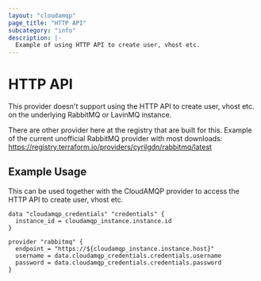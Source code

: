 ```yaml
---
layout: "cloudamqp"
page_title: "HTTP API"
subcategory: "info"
description: |-
  Example of using HTTP API to create user, vhost etc.
---
```


# HTTP API

This provider doesn't support using the HTTP API to create user, vhost etc. on the underlying
RabbitMQ or LavinMQ instance.

There are other provider here at the registry that are built for this. Example of the current
unofficial RabbitMQ provider with most downloads:
https://registry.terraform.io/providers/cyrilgdn/rabbitmq/latest

## Example Usage

This can be used together with the CloudAMQP provider to access the HTTP API to create
user, vhost etc.

```hcl
data "cloudamqp_credentials" "credentials" {
  instance_id = cloudamqp_instance.instance.id
}

provider "rabbitmq" {
  endpoint = "https://${cloudamqp_instance.instance.host}"
  username = data.cloudamqp_credentials.credentials.username
  password = data.cloudamqp_credentials.credentials.password
}
```
